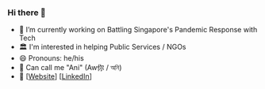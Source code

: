 ### Hi there 👋

- 🔭 I’m currently working on Battling Singapore's Pandemic Response with Tech
- 🏛 I'm interested in helping Public Services / NGOs
- 😄 Pronouns: he/his
- 🙏 Can call me "Ani" (Aw你 / অনি)
- 🔗 [[Website](https://adhikary.net/)] [[LinkedIn](https://linkedin.com/in/tuxboy)]
